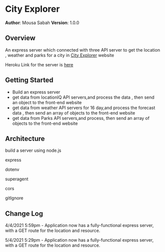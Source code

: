 # City Explorer

**Author**: Mousa Sabah
**Version**: 1.0.0 

## Overview
An express server which connected with three API server to get the location , weather and parks for a city in [City Explorer](https://codefellows.github.io/code-301-guide/curriculum/city-explorer-app/front-end/) website 

Heroku Link for the server is [here](https://cityexplorer2.herokuapp.com/)
<!-- Provide a high level overview of what this application is and why you are building it, beyond the fact that it's an assignment for this class. (i.e. What's your problem domain?) -->

## Getting Started
* Build an express server
* get data from locationIQ API servers,and process the data , then send an object to the front-end website 
* get data from weather API servers for 16 day,and process the forecast data  , then send an array of objects to the front-end website
* get data from Parks API servers,and process, then send an array of objects to the front-end website

 

## Architecture
build a server using node.js 

express

dotenv

superagent

cors

gitIgnore 

## Change Log

4/4/2021 5:59pm - Application now has a fully-functional express server, with a GET route for the location and  resource.

5/4/2021 5:29pm - Application now has a fully-functional express server, with a GET route for the location and  resource.



